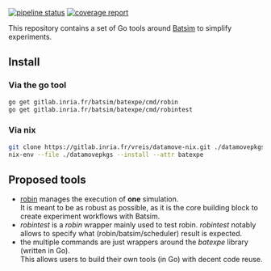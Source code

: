 [![pipeline status](https://gitlab.inria.fr/batsim/batexpe/badges/master/pipeline.svg)](https://gitlab.inria.fr/batsim/batexpe/commits/master)
[![coverage report](https://gitlab.inria.fr/batsim/batexpe/badges/master/coverage.svg)](https://gitlab.inria.fr/batsim/batexpe/commits/master)

This repository contains a set of Go tools around
[Batsim](https://gitlab.inria.fr/batsim/batsim) to simplify experiments.

## Install
### Via the go tool
```bash
go get gitlab.inria.fr/batsim/batexpe/cmd/robin
go get gitlab.inria.fr/batsim/batexpe/cmd/robintest
```

### Via nix
```bash
git clone https://gitlab.inria.fr/vreis/datamove-nix.git ./datamovepkgs
nix-env --file ./datamovepkgs --install --attr batexpe
```

## Proposed tools
- [robin](doc/robin.md) manages the execution of **one** simulation.  
  It is meant to be as robust as possible, as it is the core building block
  to create experiment workflows with Batsim.
- *robintest* is a *robin* wrapper mainly used to test robin.
  *robintest* notably allows to specify what (robin/batsim/scheduler)
  result is expected.
- the multiple commands are just wrappers around the *batexpe* library
  (written in Go).  
  This allows users to build their own tools (in Go) with decent code reuse.
